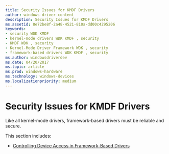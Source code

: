 ```yaml
---
title: Security Issues for KMDF Drivers
author: windows-driver-content
description: Security Issues for KMDF Drivers
ms.assetid: 8e72be8f-2a48-4521-810a-dd00c4295206
keywords:
- security WDK KMDF
- kernel-mode drivers WDK KMDF , security
- KMDF WDK , security
- Kernel-Mode Driver Framework WDK , security
- framework-based drivers WDK KMDF , security
ms.author: windowsdriverdev
ms.date: 04/20/2017
ms.topic: article
ms.prod: windows-hardware
ms.technology: windows-devices
ms.localizationpriority: medium
---
```


# Security Issues for KMDF Drivers


Like all kernel-mode drivers, framework-based drivers must be reliable and secure.

This section includes:

-   [Controlling Device Access in Framework-Based Drivers](controlling-device-access-in-kmdf-drivers.md)

 

 





